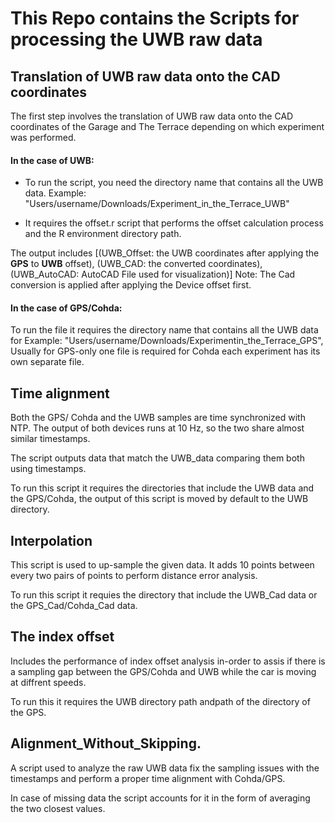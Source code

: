 # This Repo contains the Scripts for processing the UWB raw data

## Translation of UWB raw data onto the CAD coordinates 
The first step involves the translation of UWB raw data onto the CAD coordinates of the Garage and The Terrace depending on which experiment was performed.

#### In the case of UWB:

* To run the script, you need the directory name that contains all the UWB data. 
Example: "Users/username/Downloads/Experiment_in_the_Terrace_UWB"

* It requires the offset.r script that performs the offset calculation process and the R environment directory path.

The output includes [(UWB_Offset: the UWB coordinates after applying the **GPS** to **UWB** offset), (UWB_CAD: the converted coordinates), (UWB_AutoCAD: AutoCAD File used for visualization)] Note: The Cad conversion is applied after applying the Device offset first.

#### In the case of GPS/Cohda:

To run the file it requires the directory name that contains all the UWB data for Example: "Users/username/Downloads/Experimentin_the_Terrace_GPS", Usually for GPS-only one file is required for Cohda each experiment has its own separate file.

## Time alignment

Both the GPS/ Cohda and the UWB samples are time synchronized with NTP. The output of both devices runs at 10 Hz, so the two share almost similar timestamps.

The script outputs data that match the UWB_data comparing them both using timestamps.

To run this script it requires the directories that include the UWB data and the GPS/Cohda, the output of this script is moved by default to the UWB directory.

## Interpolation

This script is used to up-sample the given data. It adds 10 points between every two pairs of points to perform distance error analysis.

To run this script it requies the directory that include the UWB_Cad data or the GPS_Cad/Cohda_Cad data.

## The index offset

Includes the performance of index offset analysis in-order to assis if there is a sampling gap between the GPS/Cohda and UWB while the car is moving at diffrent speeds.

To run this it requires the UWB directory path andpath of the directory of the GPS.

## Alignment_Without_Skipping.

A script used to analyze the raw UWB data fix the sampling issues with the timestamps and perform a proper time alignment with Cohda/GPS.

In case of missing data the script accounts for it in the form of averaging the two closest values.
